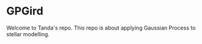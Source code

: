 # GPGird
Welcome to Tanda's repo. This repo is about applying Gaussian Process to stellar modelling. 
